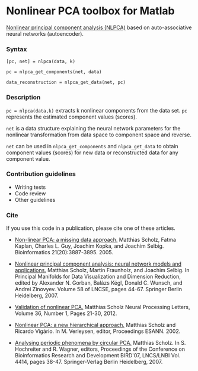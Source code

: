 # Nonlinear PCA toolbox for Matlab #

[Nonlinear principal component analysis (NLPCA)](http://www.nlpca.org/) based on auto-associative neural networks (autoencoder).

### Syntax ###

`[pc, net] = nlpca(data, k)`

`pc = nlpca_get_components(net, data)`

`data_reconstruction = nlpca_get_data(net, pc)`


### Description ###

`pc = nlpca(data,k)` extracts k nonlinear components from the data set. `pc` represents the estimated component values (scores).

`net` is a data structure explaining the neural network parameters for the nonlinear transformation from data space to component space and reverse.

`net` can be used in `nlpca_get_components` and `nlpca_get_data` to obtain component values (scores) for new data or reconstructed data for any component value. 

### Contribution guidelines ###

* Writing tests
* Code review
* Other guidelines

### Cite ###

If you use this code in a publication, please cite one of these articles.

 *  [Non-linear PCA: a missing data approach.](http://bioinformatics.oxfordjournals.org/content/21/20/3887.full)
    Matthias Scholz, Fatma Kaplan, Charles L. Guy, Joachim Kopka, and Joachim Selbig.
    Bioinformatics 21(20):3887-3895. 2005.
    
 *  [Nonlinear principal component analysis: neural network models and applications.](http://pca.narod.ru/2MainGorbanKeglWunschZin.pdf)
    Matthias Scholz, Martin Fraunholz, and Joachim Selbig.
    In Principal Manifolds for Data Visualization and Dimension Reduction, edited by Alexander N. Gorban, Balázs Kégl, Donald C. Wunsch, and Andrei Zinovyev. Volume 58 of LNCSE, pages 44-67. Springer Berlin Heidelberg, 2007.
   
 *  [Validation of nonlinear PCA.](http://www.matthias-scholz.de/scholz_NLPCA_validation_NeuralProcessLett2012.pdf)
    Matthias Scholz
    Neural Processing Letters, Volume 36, Number 1, Pages 21-30, 2012.
   
 *  [Nonlinear PCA: a new hierarchical approach.](http://www.matthias-scholz.de/scholz_vigario_NLPCA_esann2002.pdf)
    Matthias Scholz and Ricardo Vigário.
    In M. Verleysen, editor, Proceedings ESANN. 2002.
  

  * [Analysing periodic phenomena by circular PCA.](http://www.matthias-scholz.de/scholz_circularPCA_BIRD2007.pdf)
    Matthias Scholz.
    In S. Hochreiter and R. Wagner, editors, Proceedings of the Conference on Bioinformatics Research and Development BIRD'07, LNCS/LNBI Vol. 4414, pages 38-47. Springer-Verlag Berlin Heidelberg, 2007.
